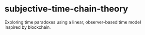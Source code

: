 # subjective-time-chain-theory
Exploring time paradoxes using a linear, observer-based time model inspired by blockchain.
